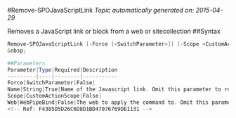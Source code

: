#Remove-SPOJavaScriptLink
*Topic automatically generated on: 2015-04-29*

Removes a JavaScript link or block from a web or sitecollection
##Syntax
```powershell
Remove-SPOJavaScriptLink [-Force [<SwitchParameter>]] [-Scope <CustomActionScope>] [-Web <WebPipeBind>] -Name <String>```
&nbsp;

##Parameters
Parameter|Type|Required|Description
---------|----|--------|-----------
Force|SwitchParameter|False|
Name|String|True|Name of the Javascript link. Omit this parameter to retrieve all script links
Scope|CustomActionScope|False|
Web|WebPipeBind|False|The web to apply the command to. Omit this parameter to use the current web.
<!-- Ref: F4385D5D26C6D8D1BD47076769DE1131 -->